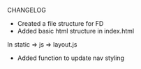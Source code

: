 CHANGELOG
* Created a file structure for FD 
* Added basic html structure in index.html

In static => js => layout.js
* Added function to update nav styling 
